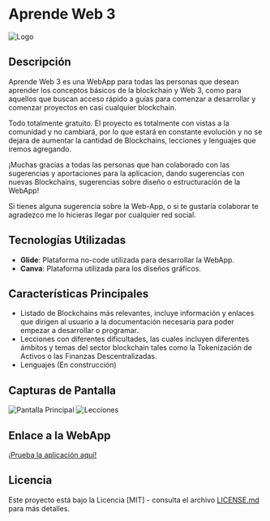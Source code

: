 # Aprende Web 3

![Logo](./assets\logo.png)

## Descripción
Aprende Web 3 es una WebApp para todas las personas que desean aprender los conceptos básicos de la blockchain y Web 3, como para aquellos que buscan acceso rápido a guías para comenzar a desarrollar y comenzar proyectos en casi cualquier blockchain.

Todo totalmente gratuito. El proyecto es totalmente con vistas a la comunidad y no cambiará, por lo que estará en constante evolución y no se dejara de aumentar la cantidad de Blockchains, lecciones y lenguajes que iremos agregando.

¡Muchas gracias a todas las personas que han colaborado con las sugerencias y aportaciones para la aplicacion, dando sugerencias con nuevas Blockchains, sugerencias sobre diseño o estructuración de la WebApp!

Si tienes alguna sugerencia sobre la Web-App, o si te gustaría colaborar te agradezco me lo hicieras llegar por cualquier red social.

## Tecnologías Utilizadas
- **Glide**: Plataforma no-code utilizada para desarrollar la WebApp.
- **Canva**: Plataforma utilizada para los diseños gráficos.


## Características Principales
- Listado de Blockchains más relevantes, incluye información y enlaces que dirigen al usuario a la documentación necesaria para poder empezar a desarrollar o programar.
- Lecciones con diferentes dificultades, las cuales incluyen diferentes ámbitos y temas del sector blockchain tales como la Tokenización de Activos o las Finanzas Descentralizadas.
- Lenguajes (En construcción) 

## Capturas de Pantalla

![Pantalla Principal](https://i.imgur.com/THwbGWf.jpeg)
![Lecciones](./assets\lecciones.jpg)

## Enlace a la WebApp
[¡Prueba la aplicación aquí!](https://aprendeweb3.glide.page)



## Licencia
Este proyecto está bajo la Licencia [MIT] - consulta el archivo [LICENSE.md](LICENSE.md) para más detalles.
